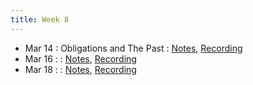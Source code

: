```yaml
---
title: Week 8
---
```


- Mar 14 : Obligations and The Past : [Notes](https://hackmd.io/@lfs/HyOP--tb9), [Recording](https://brown.zoom.us/rec/share/tx--Tq9JlbtSlXM4KLNWyBPR_9MDgoGnuJ9mMme17ZPGEJpqsAi-NNBJcM6HBoLs.zB_0WH64uz6FMzrS?startTime=1647266701000)
- Mar 16 :  : [Notes](#), [Recording](#)
- Mar 18 :  : [Notes](#), [Recording](#)
